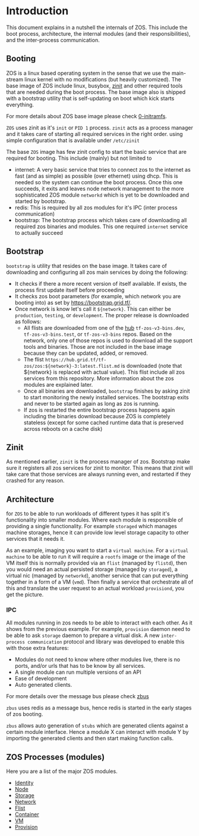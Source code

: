 # Introduction
This document explains in a nutshell the internals of ZOS. This include the boot process, architecture, the internal modules (and their responsibilities), and the inter-process communication.

## Booting
ZOS is a linux based operating system in the sense that we use the main-stream linux kernel with no modifications (but heavily customized). The base image of ZOS include linux, busybox, [zinit](https://github.com/threefoldtech/zinit) and other required tools that are needed during the boot process. The base image also is shipped with a bootstrap utility that is self-updating on boot which kick starts everything.

For more details about ZOS base image please check [0-initramfs](https://github.com/threefoldtech/0-initramfs).

`ZOS` uses zinit as it's `init` or `PID 1` process. `zinit` acts as a process manager and it takes care of starting all required services in the right order. using simple configuration that is available under `/etc/zinit`

The base `ZOS` image has few zinit config to start the basic service that are required for booting. This include (mainly) but not limited to

- internet: A very basic service that tries to connect zos to the internet as fast (and as simple) as possible (over ethernet) using dhcp. This is needed so the system can continue the boot process. Once this one succeeds, it exits and leaves node network management to the more sophisticated ZOS module `networkd` which is yet to be downloaded and started by bootstrap.
- redis: This is required by all zos modules for it's IPC (inter process communication)
- bootstrap: The bootstrap process which takes care of downloading all required zos binaries and modules. This one required `internet` service to actually succeed

## Bootstrap
`bootstrap` is utility that resides on the base image. It takes care of downloading and configuring all zos main services by doing the following:
- It checks if there a more recent version of itself available. If exists, the process first update itself before proceeding
- It checks zos boot parameters (for example, which network you are booting into) as set by https://bootstrap.grid.tf/.
- Once network is know let's call it `${network}`. This can either be `production`, `testing`, or `development`. The proper release is downloaded as follows:
  - All flists are downloaded from one of the [hub](https://hub.grid.tf/) `tf-zos-v3-bins.dev`, `tf-zos-v3-bins.test`, or `tf-zos-v3-bins` repos. Based on the network, only one of those repos is used to download all the support tools and binaries. Those are not included in the base image because they can be updated, added, or removed.
  - The flist `https://hub.grid.tf/tf-zos/zos:${network}-3:latest.flist.md` is downloaded (note that ${network} is replaced with actual value). This flist include all zos services from this repository. More information about the zos modules are explained later.
  - Once all binaries are downloaded, `bootstrap` finishes by asking zinit to start monitoring the newly installed services. The bootstrap exits and never to be started again as long as zos is running.
  - If zos is restarted the entire bootstrap process happens again including the binaries download because ZOS is completely stateless (except for some cached runtime data that is preserved across reboots on a cache disk)

## Zinit
As mentioned earlier, `zinit` is the process manager of zos. Bootstrap make sure it registers all zos services for zinit to monitor. This means that zinit will take care that those services are always running even, and restarted if they crashed for any reason.

## Architecture
for `ZOS` to be able to run workloads of different types it has split it's functionality into smaller modules. Where each module is responsible of providing a single functionality. For example `storaged` which manages machine storages, hence it can provide low level storage capacity to other services that it needs it.

As an example, imaging you want to start a `virtual machine`. For a `virtual machine` to be able to run it will require a `rootfs` image or the image of the VM itself this is normally provided via an `flist` (managed by `flistd`), then you would need an actual persisted storage (managed by `storaged`), a virtual nic (managed by `networkd`), another service that can put everything together in a form of a VM (`vmd`). Then finally a service that orchestrate all of this and translate the user request to an actual workload `provisiond`, you get the picture.

### IPC
All modules running in zos needs to be able to interact with each other. As it shows from the previous example. For example, `provision` daemon need to be able to ask `storage` daemon to prepare a virtual disk. A new `inter-process communication` protocol and library was developed to enable this with those extra features:

- Modules do not need to know where other modules live, there is no ports, and/or urls that has to be know by all services.
- A single module can run multiple versions of an API
- Ease of development
- Auto generated clients.

For more details over the message bus please check [zbus](https://github.com/threefoldtech/zbus)

`zbus` uses redis as a message bus, hence redis is started in the early stages of zos booting.

`zbus` allows auto generation of `stubs` which are generated clients against a certain module interface. Hence a module X can interact with module Y by importing the generated clients and then start making function calls.

## ZOS Processes (modules)
Here you are a list of the major ZOS modules.

- [Identity](identity/readme.md)
- [Node](node/readme.md)
- [Storage](storage/readme.md)
- [Network](network/readme.md)
- [Flist](flist/readme.md)
- [Container](container/readme.md)
- [VM](vmd/readme.md)
- [Provision](provision/readme.md)
